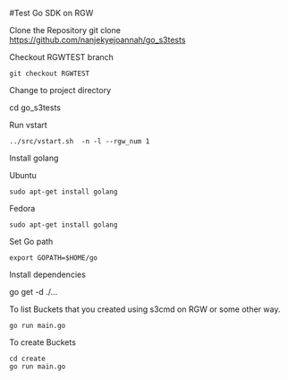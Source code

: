 
#Test Go SDK on RGW

Clone the Repository
	git clone https://github.com/nanjekyejoannah/go_s3tests

Checkout RGWTEST branch

	git checkout RGWTEST

Change to project directory

cd go_s3tests

Run vstart

	../src/vstart.sh  -n -l --rgw_num 1

Install golang

Ubuntu

	sudo apt-get install golang 

Fedora 

	sudo apt-get install golang 

Set Go path

	export GOPATH=$HOME/go

Install dependencies

go get -d ./...

To list Buckets that you created using s3cmd on RGW or some other way.

	go run main.go

To create Buckets

	cd create
	go run main.go






